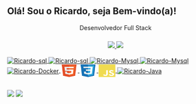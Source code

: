 
 
 ## Olá! Sou o Ricardo, seja Bem-vindo(a)!  
<div align="center">Desenvolvedor Full Stack
 </div>

###

<div align="center">
<a href="https://github.com/RicardoFerrazPereira">
<img height="130em" src="https://github-readme-stats.vercel.app/api?username=RicardoFerrazPereira&show_icons=true&theme=github_dark&include_all_commits=true&count_private=true"/>
<img height="130em" src="https://github-readme-stats.vercel.app/api/top-langs/?username=RicardoFerrazPereira&layout=compact&langs_count=7&theme=github_dark"/>
</div>  
  
  
<div style="display: inline_block"><br>

<img align="center" alt="Ricardo-sql" height="40" width="50" src="https://cdn.jsdelivr.net/gh/devicons/devicon@latest/icons/python/python-original-wordmark.svg" />
<img align="center" alt="Ricardo-sql" height="40" width="50" src="https://cdn.jsdelivr.net/gh/devicons/devicon@latest/icons/azuresqldatabase/azuresqldatabase-original.svg" />
<img align="center" alt="Ricardo-Mysql" height="45" width="45" src="https://cdn.jsdelivr.net/gh/devicons/devicon@latest/icons/postgresql/postgresql-original.svg" />
<img align="center" alt="Ricardo-Mysql" height="55" width="55" src="https://cdn.jsdelivr.net/gh/devicons/devicon/icons/mysql/mysql-original-wordmark.svg" />
<img align="center" alt="Ricardo-Docker" height="45" width="45" src="https://cdn.jsdelivr.net/gh/devicons/devicon/icons/docker/docker-original.svg" />
<img align="center" alt="Ricardo-HTML" height="30" width="40" src="https://raw.githubusercontent.com/devicons/devicon/master/icons/html5/html5-original.svg">
<img align="center" alt="Ricardo-CSS" height="30" width="40" src="https://raw.githubusercontent.com/devicons/devicon/master/icons/css3/css3-original.svg">
<img align="center" alt="Ricardo-Js" height="30" width="40" src="https://raw.githubusercontent.com/devicons/devicon/master/icons/javascript/javascript-plain.svg">
<!--<img align="center" alt="Ricardo-Bootstrap" height="35" width="35" src="https://cdn.jsdelivr.net/gh/devicons/devicon/icons/bootstrap/bootstrap-plain.svg">
<img align="center" alt="Ricardo-React" height="30" width="40" src="https://raw.githubusercontent.com/devicons/devicon/master/icons/react/react-original.svg" /> 
<img align="center" alt="Ricardo-php" height="45" width="55" src="https://cdn.jsdelivr.net/gh/devicons/devicon/icons/php/php-plain.svg" /> 
<img align="center" alt="Ricardo-Spring" height="30" width="30" src="https://cdn.jsdelivr.net/gh/devicons/devicon/icons/spring/spring-original.svg">-->


<!--<img align="center" alt="Ricardo-Docker" height="45" width="45" src="https://cdn.jsdelivr.net/gh/devicons/devicon/icons/docker/docker-original.svg" /> -->
<!--<img align="center" alt="Ricardo-Postgresql" height="35" width="35" src="https://cdn.jsdelivr.net/gh/devicons/devicon/icons/postgresql/postgresql-original.svg"> -->
<img align="center" alt="Ricardo-Java" height="40" width="40" src="https://cdn.jsdelivr.net/gh/devicons/devicon/icons/java/java-original-wordmark.svg"/>


</div>
  
 ##
  
 <div>
 <a href = "mailto:sourprog@gmail.com"><img src="https://img.shields.io/badge/-Gmail-%23333?style=for-the-badge&logo=gmail&logoColor=white" target="_blank"></a>
 <a href="https://www.linkedin.com/in/ricardo-ferraz-pereira-49b01ba3/" target="_blank"><img src="https://img.shields.io/badge/-LinkedIn-%230077B5?style=for-the-badge&logo=linkedin&logoColor=white" target="_blank"></a>
 <!--   <a href="https://www.instagram.com/ricardo_sour/" target="_blank"><img src="https://img.shields.io/badge/-Instagram-%23E4405F?style=for-the-badge&logo=instagram&logoColor=white" target="_blank"></a> -->
 
###
   
</div>

